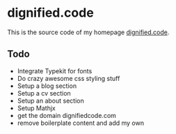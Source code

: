 # dignified.code

This is the source code of my homepage [dignified.code](http://dignifiedquire.github.com).


## Todo
* Integrate Typekit for fonts
* Do crazy awesome css styling stuff
* Setup a blog section
* Setup a cv section
* Setup an about section
* Setup Mathjx 
* get the domain dignifiedcode.com
* remove boilerplate content and add my own